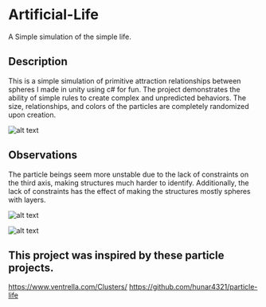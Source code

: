 # Artificial-Life
A Simple simulation of the simple life.

## Description
This is a simple simulation of primitive attraction relationships between spheres I made in unity using c# for fun. 
The project demonstrates the ability of simple rules to create complex and unpredicted behaviors.
The size, relationships, and colors of the particles are completely randomized upon creation.

![alt text](https://github.com/MarcusBloomfield/Artificial-Life/Life3.jpg?raw=true)

## Observations
The particle beings seem more unstable due to the lack of constraints on the third axis, making structures much harder to identify.
Additionally, the lack of constraints has the effect of making the structures mostly spheres with layers.

![alt text](https://github.com/MarcusBloomfield/Artificial-Life/Life1.jpg?raw=true)

![alt text](https://github.com/MarcusBloomfield/Artificial-Life/Life2.jpg?raw=true)

## This project was inspired by these particle projects.
https://www.ventrella.com/Clusters/
https://github.com/hunar4321/particle-life

